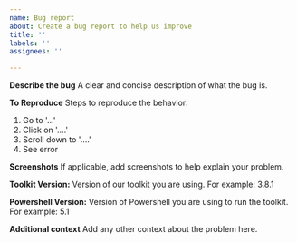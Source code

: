 ```yaml
---
name: Bug report
about: Create a bug report to help us improve
title: ''
labels: ''
assignees: ''

---
```


**Describe the bug**
A clear and concise description of what the bug is.

**To Reproduce**
Steps to reproduce the behavior:
1. Go to '...'
2. Click on '....'
3. Scroll down to '....'
4. See error

**Screenshots**
If applicable, add screenshots to help explain your problem.

**Toolkit Version:**
Version of our toolkit you are using. For example: 3.8.1

**Powershell Version:**
Version of Powershell you are using to run the toolkit. For example: 5.1

**Additional context**
Add any other context about the problem here.
